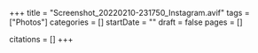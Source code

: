 +++
title = "Screenshot_20220210-231750_Instagram.avif"
tags = ["Photos"]
categories = []
startDate = ""
draft = false
pages = []

citations = []
+++

